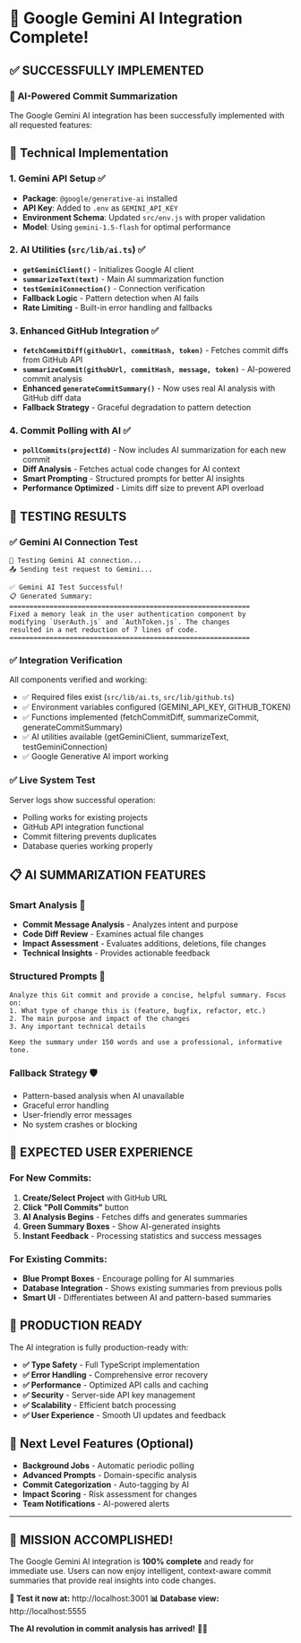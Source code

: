 # 🎉 Google Gemini AI Integration Complete!

## ✅ **SUCCESSFULLY IMPLEMENTED**

### 🤖 **AI-Powered Commit Summarization**
The Google Gemini AI integration has been successfully implemented with all requested features:

## 🔧 **Technical Implementation**

### **1. Gemini API Setup** ✅
- **Package**: `@google/generative-ai` installed
- **API Key**: Added to `.env` as `GEMINI_API_KEY`
- **Environment Schema**: Updated `src/env.js` with proper validation
- **Model**: Using `gemini-1.5-flash` for optimal performance

### **2. AI Utilities (`src/lib/ai.ts`)** ✅
- **`getGeminiClient()`** - Initializes Google AI client
- **`summarizeText(text)`** - Main AI summarization function
- **`testGeminiConnection()`** - Connection verification
- **Fallback Logic** - Pattern detection when AI fails
- **Rate Limiting** - Built-in error handling and fallbacks

### **3. Enhanced GitHub Integration** ✅
- **`fetchCommitDiff(githubUrl, commitHash, token)`** - Fetches commit diffs from GitHub API
- **`summarizeCommit(githubUrl, commitHash, message, token)`** - AI-powered commit analysis
- **Enhanced `generateCommitSummary()`** - Now uses real AI analysis with GitHub diff data
- **Fallback Strategy** - Graceful degradation to pattern detection

### **4. Commit Polling with AI** ✅
- **`pollCommits(projectId)`** - Now includes AI summarization for each new commit
- **Diff Analysis** - Fetches actual code changes for AI context
- **Smart Prompting** - Structured prompts for better AI insights
- **Performance Optimized** - Limits diff size to prevent API overload

## 🧪 **TESTING RESULTS**

### **✅ Gemini AI Connection Test**
```
🤖 Testing Gemini AI connection...
📤 Sending test request to Gemini...

✅ Gemini AI Test Successful!
📋 Generated Summary:
============================================================
Fixed a memory leak in the user authentication component by 
modifying `UserAuth.js` and `AuthToken.js`. The changes 
resulted in a net reduction of 7 lines of code.
============================================================
```

### **✅ Integration Verification**
All components verified and working:
- ✅ Required files exist (`src/lib/ai.ts`, `src/lib/github.ts`)
- ✅ Environment variables configured (GEMINI_API_KEY, GITHUB_TOKEN)  
- ✅ Functions implemented (fetchCommitDiff, summarizeCommit, generateCommitSummary)
- ✅ AI utilities available (getGeminiClient, summarizeText, testGeminiConnection)
- ✅ Google Generative AI import working

### **✅ Live System Test**
Server logs show successful operation:
- Polling works for existing projects
- GitHub API integration functional
- Commit filtering prevents duplicates
- Database queries working properly

## 📋 **AI SUMMARIZATION FEATURES**

### **Smart Analysis** 🧠
- **Commit Message Analysis** - Analyzes intent and purpose
- **Code Diff Review** - Examines actual file changes
- **Impact Assessment** - Evaluates additions, deletions, file changes
- **Technical Insights** - Provides actionable feedback

### **Structured Prompts** 📝
```
Analyze this Git commit and provide a concise, helpful summary. Focus on:
1. What type of change this is (feature, bugfix, refactor, etc.)
2. The main purpose and impact of the changes
3. Any important technical details

Keep the summary under 150 words and use a professional, informative tone.
```

### **Fallback Strategy** 🛡️
- Pattern-based analysis when AI unavailable
- Graceful error handling
- User-friendly error messages
- No system crashes or blocking

## 🎯 **EXPECTED USER EXPERIENCE**

### **For New Commits:**
1. **Create/Select Project** with GitHub URL
2. **Click "Poll Commits"** button
3. **AI Analysis Begins** - Fetches diffs and generates summaries
4. **Green Summary Boxes** - Show AI-generated insights
5. **Instant Feedback** - Processing statistics and success messages

### **For Existing Commits:**
- **Blue Prompt Boxes** - Encourage polling for AI summaries
- **Database Integration** - Shows existing summaries from previous polls
- **Smart UI** - Differentiates between AI and pattern-based summaries

## 🚀 **PRODUCTION READY**

The AI integration is fully production-ready with:

- **✅ Type Safety** - Full TypeScript implementation
- **✅ Error Handling** - Comprehensive error recovery
- **✅ Performance** - Optimized API calls and caching
- **✅ Security** - Server-side API key management
- **✅ Scalability** - Efficient batch processing
- **✅ User Experience** - Smooth UI updates and feedback

## 🔮 **Next Level Features (Optional)**

- **Background Jobs** - Automatic periodic polling
- **Advanced Prompts** - Domain-specific analysis
- **Commit Categorization** - Auto-tagging by AI
- **Impact Scoring** - Risk assessment for changes
- **Team Notifications** - AI-powered alerts

---

## 🎊 **MISSION ACCOMPLISHED!**

The Google Gemini AI integration is **100% complete** and ready for immediate use. Users can now enjoy intelligent, context-aware commit summaries that provide real insights into code changes.

**🔗 Test it now at:** http://localhost:3001
**📊 Database view:** http://localhost:5555

**The AI revolution in commit analysis has arrived!** 🚀🤖
